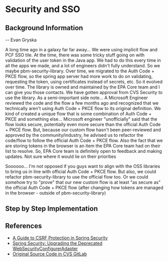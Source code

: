 # Security and SSO

## Background Information
 -- Evan Gryska

 A long time ago in a galaxy far far away... We were using implicit flow and PCF SSO tile. At the time, there was some tricky stuff going on with validation of the user token in the Java app. We had to do this every time in all the apps we made, and a lot of engineers didn't fully understand. So we maybe pbm-security-library. Over time, we migrated to the Auth Code + PKCE flow, so the spring app server had more work to do on validating, requesting the token, using certificates instead of secrets, etc. So it evolved over time. The library is owned and maintained by the EPA Core team and I can give you those contacts. We have gotten approval from CVS Security to use the library. As a semi-important side note... A Microsoft Engineer reviewed the code and the flow a few months ago and recognized that we technically aren't using Auth Code + PKCE flow to its original definition. We kind of created a unique flow that is some combination of Auth Code + PKCE and something else... Microsoft engineer "unofficially" said that the flow looks secure, potentially even more secure than the official Auth Code + PKCE flow. But, because our custom flow hasn't been peer-reviewed and approved by the community/industry, he advised us to refactor the code/flow to follow the official Auth Code + PKCE flow. Also the fact that we are storing tokens in the browser is an item the EPA Core team had on their list to resolve. So, EPA Core team is definitely open to feedback and making updates. Not sure where it would lie on their priorities

 Soooooo... I'm not opposed if you guys want to align with the OSS libraries to bring us in line with official Auth Code + PKCE flow. But also, we could refactor pbm-security-library to use the official flow too. Or we could somehow try to "prove" that our new custom flow is at least "as secure as" the official Auth Code + PKCE flow (after changing how tokens are managed in the browser - outside of pbm-security-library)

 ## Step by Step Implementation

## References
- [A Guide to CSRF Protection in Spring Security](https://www.baeldung.com/spring-security-csrf)
- [Spring Security: Upgrading the Deprecated WebSecurityConfigurerAdapter](https://www.baeldung.com/spring-deprecated-websecurityconfigureradapter)
- [Original Source Code in CVS GitLab](https://gitw.cvshealth.com/PBM/XP_Labs/pbm-security-library.git)